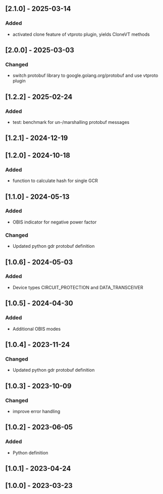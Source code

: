 ## [2.1.0] - 2025-03-14
### Added
- activated clone feature of vtproto plugin, yields CloneVT methods

## [2.0.0] - 2025-03-03
### Changed
- switch protobuf library to google.golang.org/protobuf and use vtproto plugin

## [1.2.2] - 2025-02-24
### Added
- test: benchmark for un-/marshalling protobuf messages

## [1.2.1] - 2024-12-19

## [1.2.0] - 2024-10-18
### Added
- function to calculate hash for single GCR

## [1.1.0] - 2024-05-13
### Added
- OBIS indicator for negative power factor

### Changed
- Updated python gdr protobuf definition

## [1.0.6] - 2024-05-03
### Added
- Device types CIRCUIT_PROTECTION and DATA_TRANSCEIVER

## [1.0.5] - 2024-04-30
### Added
- Additional OBIS modes

## [1.0.4] - 2023-11-24
### Changed
- Updated python gdr protobuf definition

## [1.0.3] - 2023-10-09
### Changed
- improve error handling

## [1.0.2] - 2023-06-05
### Added
- Python definition

## [1.0.1] - 2023-04-24

## [1.0.0] - 2023-03-23
